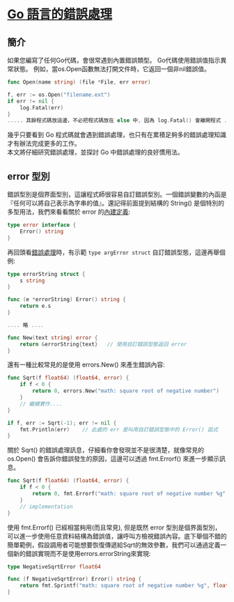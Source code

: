 # [Go 語言的錯誤處理](https://blog.golang.org/error-handling-and-go)

## 簡介  

如果您編寫了任何Go代碼，會很常遇到內置錯誤類型。 Go代碼使用錯誤值指示異常狀態。 例如，當os.Open函數無法打開文件時，它返回一個非nil錯誤值。

``` go
func Open(name string) (file *File, err error)

f, err := os.Open("filename.ext")
if err != nil {
    log.Fatal(err)
}
..... 其餘程式碼放這邊，不必把程式碼放在 else 中, 因為 log.Fatal() 會離開程式 .....  
```

幾乎只要看到 Go 程式碼就會遇到錯誤處理，也只有在累積足夠多的錯誤處理知識才有辦法完成更多的工作。  
本文將仔細研究錯誤處理，並探討 Go 中錯誤處理的良好慣用法。  

## error 型別  

錯誤型別是個界面型別，這讓程式師很容易自訂錯誤型別。一個錯誤變數的內函是『任何可以將自己表示為字串的值』。還記得前面提到結構的 String() 是個特別的多型用法，我們來看看關於 error 的[內建定義](https://golang.org/pkg/errors/):  

``` go
type error interface {
    Error() string
}
```

再回頭看[錯誤處理](errors.md)時，有示範 `type argError struct` 自訂錯誤型態，這邊再舉個例:  

``` go
type errorString struct {
    s string
}

func (e *errorString) Error() string {
    return e.s
}

.... 略 ....

func New(text string) error {
    return &errorString{text}	// 使用自訂錯誤型態返回 error
}
```

還有一種比較常見的是使用 errors.New() 來產生錯誤內容:  

``` go
func Sqrt(f float64) (float64, error) {
    if f < 0 {
        return 0, errors.New("math: square root of negative number")
    }
    // 繼續實作....
}

if f, err := Sqrt(-1); err != nil {
    fmt.Println(err)	// 此處的 err 是叫用自訂錯誤型態中的 Error() 函式
}
```

關於 Sqrt() 的錯誤處理訊息，仔細看你會發現並不是很清楚，就像常見的 os.Open() 會告訴你錯誤發生的原因，這邊可以透過 fmt.Errorf() 來進一步顯示訊息。  

``` go  
func Sqrt(f float64) (float64, error) {
    if f < 0 {
        return 0, fmt.Errorf("math: square root of negative number %g", f)
    }
    // implementation
}
```

使用 fmt.Errorf() 已經相當夠用(而且常見), 但是既然 error 型別是個界面型別，可以進一步使用任意資料結構為錯誤值，讓呼叫方檢視錯誤內容。底下舉個不錯的簡單範例，假設調用者可能想要恢復傳遞給Sqrt的無效參數，我們可以通過定義一個新的錯誤實現而不是使用errors.errorString來實現:  

``` go
type NegativeSqrtError float64

func (f NegativeSqrtError) Error() string {
    return fmt.Sprintf("math: square root of negative number %g", float64(f))
}
```


